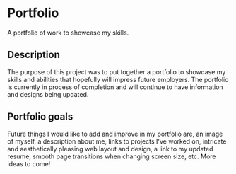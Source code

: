 # Portfolio
A portfolio of work to showcase my skills.

## Description
The purpose of this project was to put together a portfolio to showcase my skills and abilities that hopefully will impress future employers. The portfolio is currently in process of completion and will continue to have information and designs being updated. 

## Portfolio goals
Future things I would like to add and improve in my portfolio are, an image of myself, a description about me, links to projects I've worked on, intricate and aesthetically pleasing web layout and design, a link to my updated resume, smooth page transitions when changing screen size, etc. More ideas to come! 

